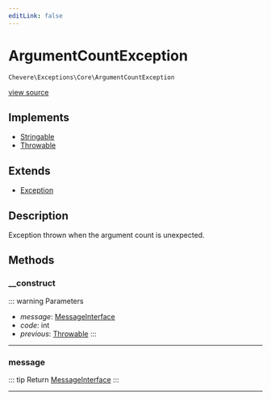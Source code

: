 ```yaml
---
editLink: false
---
```


# ArgumentCountException

`Chevere\Exceptions\Core\ArgumentCountException`

[view source](https://github.com/chevere/chevere/blob/main/src/Chevere/Exceptions/Core/ArgumentCountException.php)

## Implements

- [Stringable](https://www.php.net/manual/class.stringable)
- [Throwable](https://www.php.net/manual/class.throwable)

## Extends

- [Exception](./Exception.md)

## Description

Exception thrown when the argument count is unexpected.

## Methods

### __construct

::: warning Parameters
- *message*: [MessageInterface](../../Interfaces/Message/MessageInterface.md)
- *code*: int
- *previous*: [Throwable](https://www.php.net/manual/class.throwable)
:::

---

### message

::: tip Return
[MessageInterface](../../Interfaces/Message/MessageInterface.md)
:::

---
